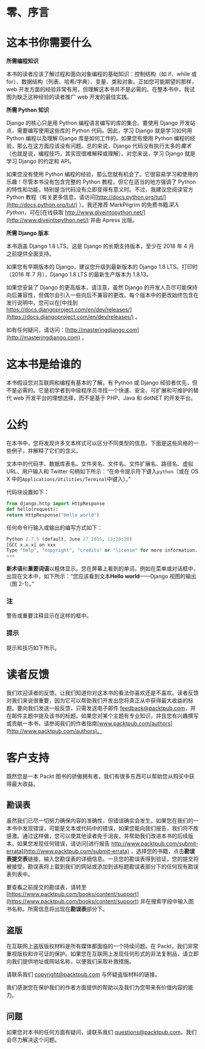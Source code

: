 # 零、序言

# 这本书你需要什么

**所需编程知识**

本书的读者应该了解过程和面向对象编程的基础知识：控制结构（如 if、while 或 for）、数据结构（列表、哈希/字典）、变量、类和对象。正如您可能期望的那样，web 开发方面的经验非常有用，但理解这本书并不是必需的。在整本书中，我试图为缺乏这种经验的读者推广 web 开发的最佳实践。

**所需 Python 知识**

Django 的核心只是用 Python 编程语言编写的库的集合。要使用 Django 开发站点，需要编写使用这些库的 Python 代码。因此，学习 Django 就是学习如何用 Python 编程以及理解 Django 库是如何工作的。如果您有使用 Python 编程的经验，那么在这方面应该没有问题。总的来说，Django 代码没有执行太多的*魔术*（也就是说，编程技巧，其实现很难解释或理解）。对您来说，学习 Django 就是学习 Django 的约定和 API。

如果您没有使用 Python 编程的经验，那么您就有机会了。它很容易学习和使用的乐趣！尽管本书没有包含完整的 Python 教程，但它在适当的地方强调了 Python 的特性和功能，特别是当代码没有立即变得有意义时。不过，我建议您阅读官方 Python 教程（有关更多信息，请访问[http://docs.python.org/tut/](http://docs.python.org/tut/) ）。我还推荐 MarkPilgrim 的免费书籍*深入 Python*，可在[在线获取 http://www.diveintopython.net/](http://www.diveintopython.net/) 并由 Apress 出版。

**所需 Django 版本**

本书涵盖 Django 1.8 LTS。这是 Django 的长期支持版本，至少在 2018 年 4 月之前提供全面支持。

如果您有早期版本的 Django，建议您升级到最新版本的 Django 1.8 LTS。打印时（2016 年 7 月），Django 1.8 LTS 的最新生产版本为 1.8.13。

如果您安装了 Django 的更高版本，请注意，虽然 Django 的开发人员尽可能保持向后兼容性，但偶尔会引入一些向后不兼容的更改。每个版本中的更改始终包含在发行说明中，您可以在[中找到 https://docs.djangoproject.com/en/dev/releases/](https://docs.djangoproject.com/en/dev/releases/) 。

如有任何疑问，请访问：[http://masteringdjango.com](http://masteringdjango.com) 。

# 这本书是给谁的

本书假设您对互联网和编程有基本的了解。有 Python 或 Django 经验者优先，但不是必需的。它是初学者到中级程序员寻找一个快速、安全、可扩展和可维护的替代 web 开发平台的理想选择，而不是基于 PHP、Java 和 dotNET 的开发平台。

# 公约

在本书中，您将发现许多文本样式可以区分不同类型的信息。下面是这些风格的一些例子，并解释了它们的含义。

文本中的代码字、数据库表名、文件夹名、文件名、文件扩展名、路径名、虚拟 URL、用户输入和 Twitter 句柄如下所示：“在命令提示符下键入`python`（或在 OS X 中的`Applications/Utilities/Terminal`中键入）。”

代码块设置如下：

```py
from django.http import HttpResponse
def hello(request):
return HttpResponse("Hello world")
```

任何命令行输入或输出的编写方式如下：

```py
Python 2.7.5 (default, June 27 2015, 13:20:20)
[GCC x.x.x] on xxx
Type "help", "copyright", "credits" or "license" for more information.
>>>

```

**新术语**和**重要词语**以粗体显示。您在屏幕上看到的单词，例如在菜单或对话框中，出现在文本中，如下所示：“您应该看到文本**Hello world**——Django 视图的输出（图 2-1）。”

### 注

警告或重要注释显示在这样的框中。

### 提示

提示和技巧如下所示。

# 读者反馈

我们欢迎读者的反馈。让我们知道你对这本书的看法你喜欢还是不喜欢。读者反馈对我们来说很重要，因为它可以帮助我们开发出您将真正从中获得最大收益的标题。要向我们发送一般反馈，只需发送电子邮件 feedback@packtpub.com，并在邮件主题中提及该书的标题。如果您对某个主题有专业知识，并且您有兴趣撰写或贡献一本书，请参阅我们的作者指南[www.packtpub.com/authors](http://www.packtpub.com/authors)。

# 客户支持

既然您是一本 Packt 图书的骄傲拥有者，我们有很多东西可以帮助您从购买中获得最大收益。

## 勘误表

虽然我们已尽一切努力确保内容的准确性，但错误确实会发生。如果您在我们的一本书中发现错误，可能是文本或代码中的错误，如果您能向我们报告，我们将不胜感激。通过这样做，您可以使其他读者免于沮丧，并帮助我们改进本书的后续版本。如果您发现任何错误，请访问[进行报告 http://www.packtpub.com/submit-errata](http://www.packtpub.com/submit-errata) ，选择您的书籍，点击**勘误表提交表**链接，输入您勘误表的详细信息。一旦您的勘误表得到验证，您的提交将被接受，勘误表将上载到我们的网站或添加到该标题勘误表部分下的任何现有勘误表列表中。

要查看之前提交的勘误表，请转至[https://www.packtpub.com/books/content/support](https://www.packtpub.com/books/content/support) 并在搜索字段中输入图书名称。所需信息将出现在**勘误表**部分下。

## 盗版

在互联网上盗版版权材料是所有媒体都面临的一个持续问题。在 Packt，我们非常重视版权和许可证的保护。如果您在互联网上发现任何形式的非法复制品，请立即向我们提供地址或网站名称，以便我们采取补救措施。

请联系我们 copyright@packtpub.com 与怀疑盗版材料的链接。

我们感谢您在保护我们的作者方面提供的帮助以及我们为您带来有价值内容的能力。

## 问题

如果您对本书的任何方面有疑问，请联系我们 questions@packtpub.com，我们会尽力解决这个问题。